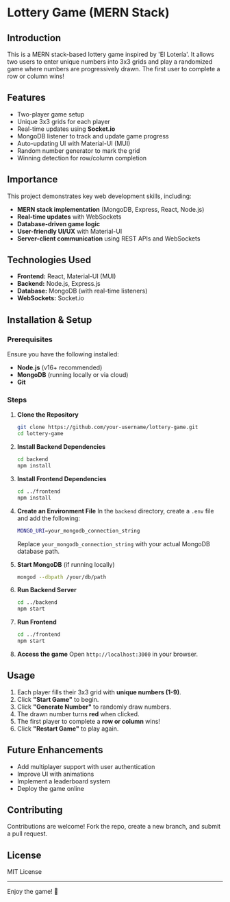 # Lottery Game (MERN Stack)

## Introduction
This is a MERN stack-based lottery game inspired by 'El Lotería'. It allows two users to enter unique numbers into 3x3 grids and play a randomized game where numbers are progressively drawn. The first user to complete a row or column wins!

## Features
- Two-player game setup
- Unique 3x3 grids for each player
- Real-time updates using **Socket.io**
- MongoDB listener to track and update game progress
- Auto-updating UI with Material-UI (MUI)
- Random number generator to mark the grid
- Winning detection for row/column completion

## Importance
This project demonstrates key web development skills, including:
- **MERN stack implementation** (MongoDB, Express, React, Node.js)
- **Real-time updates** with WebSockets
- **Database-driven game logic**
- **User-friendly UI/UX** with Material-UI
- **Server-client communication** using REST APIs and WebSockets

## Technologies Used
- **Frontend:** React, Material-UI (MUI)
- **Backend:** Node.js, Express.js
- **Database:** MongoDB (with real-time listeners)
- **WebSockets:** Socket.io

## Installation & Setup
### Prerequisites
Ensure you have the following installed:
- **Node.js** (v16+ recommended)
- **MongoDB** (running locally or via cloud)
- **Git**

### Steps
1. **Clone the Repository**
   ```sh
   git clone https://github.com/your-username/lottery-game.git
   cd lottery-game
   ```
2. **Install Backend Dependencies**
   ```sh
   cd backend
   npm install
   ```
3. **Install Frontend Dependencies**
   ```sh
   cd ../frontend
   npm install
   ```
4. **Create an Environment File**
   In the `backend` directory, create a `.env` file and add the following:
   ```sh
   MONGO_URI=your_mongodb_connection_string
   ```
   Replace `your_mongodb_connection_string` with your actual MongoDB database path.

5. **Start MongoDB** (if running locally)
   ```sh
   mongod --dbpath /your/db/path
   ```
6. **Run Backend Server**
   ```sh
   cd ../backend
   npm start
   ```
7. **Run Frontend**
   ```sh
   cd ../frontend
   npm start
   ```
8. **Access the game**
   Open `http://localhost:3000` in your browser.

## Usage
1. Each player fills their 3x3 grid with **unique numbers (1-9)**.
2. Click **"Start Game"** to begin.
3. Click **"Generate Number"** to randomly draw numbers.
4. The drawn number turns **red** when clicked.
5. The first player to complete a **row or column** wins!
6. Click **"Restart Game"** to play again.

## Future Enhancements
- Add multiplayer support with user authentication
- Improve UI with animations
- Implement a leaderboard system
- Deploy the game online

## Contributing
Contributions are welcome! Fork the repo, create a new branch, and submit a pull request.

## License
MIT License

---
Enjoy the game! 🎉

